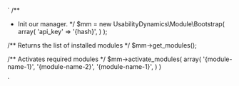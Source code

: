 `
/** 
 * Init our manager.
 */
$mm = new UsabilityDynamics\Module\Bootstrap( array(
  'api_key' => '{hash}',
) );

/** Returns the list of installed modules */
$mm->get_modules();

/** Activates required modules */
$mm->activate_modules( array(
  '{module-name-1}',
  '{module-name-2}',
  '{module-name-1}',
) )

`